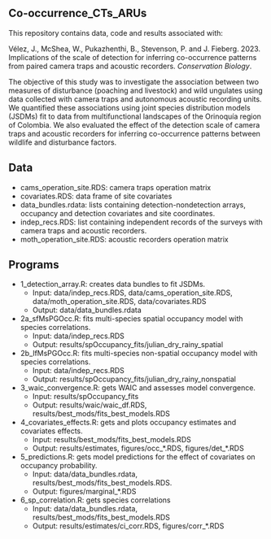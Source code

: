 ## Co-occurrence_CTs_ARUs

This repository contains data, code and results associated with:

Vélez, J., McShea, W., Pukazhenthi, B., Stevenson, P. and J. Fieberg. 2023. Implications of the scale of detection for inferring co-occurrence patterns from paired camera traps and acoustic recorders. *Conservation Biology*.

The objective of this study was to investigate the association between two measures of disturbance (poaching and livestock) and wild ungulates using data collected with camera traps and autonomous acoustic recording units. We quantified these associations using joint species distribution models (JSDMs) fit to data from multifunctional landscapes of the Orinoquía region of Colombia. We also evaluated the effect of the detection scale of camera traps and acoustic recorders for inferring co-occurrence patterns between wildlife and disturbance factors.

## Data

- cams_operation_site.RDS: camera traps operation matrix
- covariates.RDS: data frame of site covariates
- data_bundles.rdata: lists containing detection-nondetection arrays, occupancy and detection covariates and site coordinates.
- indep_recs.RDS: list containing independent records of the surveys with camera traps and acoustic recorders.
- moth_operation_site.RDS: acoustic recorders operation matrix

## Programs

- 1_detection_array.R: creates data bundles to fit JSDMs. 
  - Input: data/indep_recs.RDS, data/cams_operation_site.RDS, data/moth_operation_site.RDS, data/covariates.RDS
  - Output: data/data_bundles.rdata
- 2a_sfMsPGOcc.R: fits multi-species spatial occupancy model with species correlations.
  - Input: data/indep_recs.RDS
  - Output: results/spOccupancy_fits/julian_dry_rainy_spatial
- 2b_lfMsPGOcc.R: fits multi-species non-spatial occupancy model with species correlations. 
  - Input: data/indep_recs.RDS
  - Output: results/spOccupancy_fits/julian_dry_rainy_nonspatial
- 3_waic_convergence.R: gets WAIC and assesses model convergence. 
  - Input: results/spOccupancy_fits
  - Output: results/waic/waic_df.RDS, results/best_mods/fits_best_models.RDS
- 4_covariates_effects.R: gets and plots occupancy estimates and covariates effects. 
  - Input: results/best_mods/fits_best_models.RDS
  - Output: results/estimates, figures/occ_\*.RDS, figures/det_\*.RDS
- 5_predictions.R: gets model predictions for the effect of covariates on occupancy probability. 
  - Input: data/data_bundles.rdata, results/best_mods/fits_best_models.RDS. 
  - Output: figures/marginal_\*.RDS
- 6_sp_correlation.R: gets species correlations
  - Input: data/data_bundles.rdata, results/best_mods/fits_best_models.RDS
  - Output: results/estimates/ci_corr.RDS, figures/corr_\*.RDS
